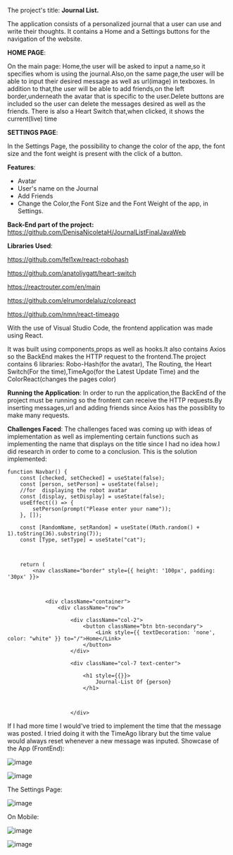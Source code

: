 The project's title: **Journal List.**

The application consists of a personalized journal that a user can use and write their thoughts. It contains a Home and a Settings buttons for the navigation of the website.

**HOME PAGE**:

On the main page: Home,the user will be asked to input a name,so it specifies whom is using the journal.Also,on the same page,the user will be able to input their desired message as well as url(image) in texboxes. In addition to that,the user will be able to add friends,on the left border,underneath the avatar that is specific to the user.Delete buttons are included so the user can delete the messages desired as well as the friends. There is also a Heart Switch that,when clicked, it shows the current(live) time 

**SETTINGS PAGE**:

In the Settings Page, the possibility to change the color of the app, the font size and the font weight is present with the click of a button.


**Features**:

* Avatar 
* User's name on the Journal
* Add Friends
* Change the Color,the Font Size and the Font Weight of the app, in Settings.

**Back-End part of the project:** https://github.com/DenisaNicoletaH/JournalListFinalJavaWeb 

**Libraries Used**:

https://github.com/fel1xw/react-robohash

https://github.com/anatoliygatt/heart-switch

https://reactrouter.com/en/main

https://github.com/elrumordelaluz/coloreact

https://github.com/nmn/react-timeago

With the use of Visual Studio Code, the frontend  application was made using React.

It was built using components,props as well as hooks.It also contains Axios so the BackEnd makes the HTTP request to the frontend.The project contains 6 libraries: Robo-Hash(for the avatar), The Routing, the Heart Switch(For the time),TimeAgo(for the Latest Update Time) and the ColorReact(changes the pages color)

**Running the Application**:
In order to run the application,the BackEnd of the project must be running so the frontent can receive the HTTP requests.By inserting messages,url and adding friends since Axios has the possiblity to make many requests.

**Challenges Faced**:
The challenges faced was coming up with ideas of implementation as well as implementing certain functions such as implementing the name that displays on the title since I had no idea how.I did research in order to come to a conclusion. This is the solution implemented:

```
function Navbar() {
    const [checked, setChecked] = useState(false);
    const [person, setPerson] = useState(false);
    //for  displaying the robot avatar
    const [display, setDisplay] = useState(false);
    useEffect(() => {
        setPerson(prompt("Please enter your name"));
    }, []);
    
    const [RandomName, setRandom] = useState((Math.random() + 1).toString(36).substring(7));
    const [Type, setType] = useState("cat");



    return (
        <nav className="border" style={{ height: '100px', padding: '30px' }}>



            <div className="container">
                <div className="row">

                    <div className="col-2">
                        <button className="btn btn-secondary">
                            <Link style={{ textDecoration: 'none', color: "white" }} to="/">Home</Link>
                        </button>
                    </div>

                    <div className="col-7 text-center">

                        <h1 style={{}}>
                            Journal-List Of {person}
                        </h1>



                    </div>
```
If I had more time I would've tried to implement the time that the message was posted.  I tried doing it with the TimeAgo library but the time value would always reset whenever a new message was inputed.
Showcase of the App (FrontEnd):




![image](https://user-images.githubusercontent.com/91993350/209454354-5b7e53b9-c290-4d4c-a7bc-f4e757f1dd35.png)


![image](https://user-images.githubusercontent.com/91993350/209454332-8d559d44-b402-4bb0-8f86-2959124b8c53.png)

The Settings Page:

![image](https://user-images.githubusercontent.com/91993350/209454303-eac86759-a188-4768-b33c-eb42d7c8efcb.png)


On Mobile:

![image](https://user-images.githubusercontent.com/91993350/209454533-c7f7b2ad-2ac9-4a4c-a466-13b4b65d87f3.png)


![image](https://user-images.githubusercontent.com/91993350/209454551-19ed9513-5e05-4d00-ba3a-95f1a527ba86.png)



